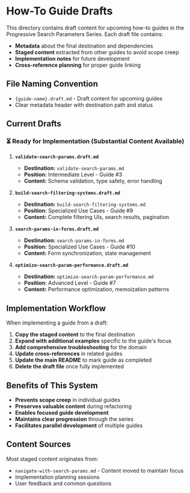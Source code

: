 # How-To Guide Drafts

This directory contains draft content for upcoming how-to guides in the Progressive Search Parameters Series. Each draft file contains:

- **Metadata** about the final destination and dependencies
- **Staged content** extracted from other guides to avoid scope creep
- **Implementation notes** for future development
- **Cross-reference planning** for proper guide linking

## File Naming Convention

- `{guide-name}.draft.md` - Draft content for upcoming guides
- Clear metadata header with destination path and status

## Current Drafts

### ⏳ Ready for Implementation (Substantial Content Available)

1. **`validate-search-params.draft.md`**
   - **Destination:** `validate-search-params.md`
   - **Position:** Intermediate Level - Guide #3
   - **Content:** Schema validation, type safety, error handling

2. **`build-search-filtering-systems.draft.md`**
   - **Destination:** `build-search-filtering-systems.md`
   - **Position:** Specialized Use Cases - Guide #9
   - **Content:** Complete filtering UIs, search results, pagination

3. **`search-params-in-forms.draft.md`**
   - **Destination:** `search-params-in-forms.md`
   - **Position:** Specialized Use Cases - Guide #10
   - **Content:** Form synchronization, state management

4. **`optimize-search-param-performance.draft.md`**
   - **Destination:** `optimize-search-param-performance.md`
   - **Position:** Advanced Level - Guide #7
   - **Content:** Performance optimization, memoization patterns

## Implementation Workflow

When implementing a guide from a draft:

1. **Copy the staged content** to the final destination
2. **Expand with additional examples** specific to the guide's focus
3. **Add comprehensive troubleshooting** for the domain
4. **Update cross-references** in related guides
5. **Update the main README** to mark guide as completed
6. **Delete the draft file** once fully implemented

## Benefits of This System

- **Prevents scope creep** in individual guides
- **Preserves valuable content** during refactoring
- **Enables focused guide development**
- **Maintains clear progression** through the series
- **Facilitates parallel development** of multiple guides

## Content Sources

Most staged content originates from:

- `navigate-with-search-params.md` - Content moved to maintain focus
- Implementation planning sessions
- User feedback and common questions
